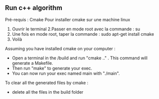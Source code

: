 ## Run c++ algorithm

Pré-requis : Cmake
Pour installer cmake sur une machine linux 
1. Ouvrir le terminal
2.Passer en mode root avec la commande : su
3. Une fois en mode root, taper la commande : sudo apt-get install cmake
4. Voilà

Assuming you have installed cmake on your computer :

* Open a terminal in the /build and run "cmake .." . This command will generate a Makefile.
* Then run "make" to generate your exec.
* You can now run your exec named main with "./main".

To clear all the generated files by cmake :

* delete all the files in the build folder
